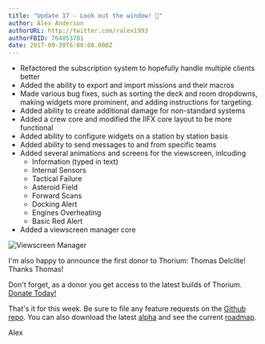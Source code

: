 ```yaml
---
title: "Update 17 - Look out the window! 🌅"
author: Alex Anderson
authorURL: http://twitter.com/ralex1993
authorFBID: 764853781
date: 2017-09-30T6:00:00.000Z
---
```


- Refactored the subscription system to hopefully handle multiple clients better
- Added the ability to export and import missions and their macros
- Made various bug fixes, such as sorting the deck and room dropdowns, making widgets more prominent, and adding instructions for targeting.
- Added ability to create additional damage for non-standard systems
- Added a crew core and modified the IIFX core layout to be more functional
- Added ability to configure widgets on a station by station basis
- Added ability to send messages to and from specific teams
- Added several animations and screens for the viewscreen, inlcuding
  - Information (typed in text)
  - Internal Sensors
  - Tactical Failure
  - Asteroid Field
  - Forward Scans
  - Docking Alert
  - Engines Overheating
  - Basic Red Alert
- Added a viewscreen manager core

![Viewscreen Manager](/img/viewscreen-manager.gif)

I'm also happy to announce the first donor to Thorium: Thomas Delclite! Thanks Thomas! 

Don't forget, as a donor you get access to the latest builds of Thorium. [Donate Today!](/en/donate)

That's it for this week. Be sure to file any feature requests on the [Github repo](https://github.com/Thorium-Sim/thorium/issues). You can also download the latest [alpha](https://github.com/Thorium-Sim/thorium/releases) and see the current [roadmap](https://github.com/Thorium-Sim/thorium/projects/2).

Alex
